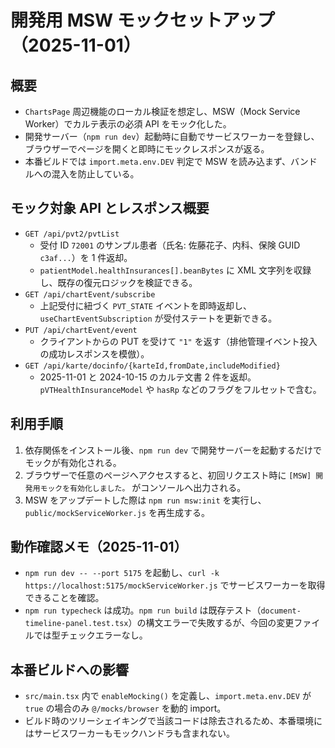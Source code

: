 # 開発用 MSW モックセットアップ（2025-11-01）

## 概要
- `ChartsPage` 周辺機能のローカル検証を想定し、MSW（Mock Service Worker）でカルテ表示の必須 API をモック化した。
- 開発サーバー（`npm run dev`）起動時に自動でサービスワーカーを登録し、ブラウザーでページを開くと即時にモックレスポンスが返る。
- 本番ビルドでは `import.meta.env.DEV` 判定で MSW を読み込まず、バンドルへの混入を防止している。

## モック対象 API とレスポンス概要
- `GET /api/pvt2/pvtList`
  - 受付 ID `72001` のサンプル患者（氏名: 佐藤花子、内科、保険 GUID `c3af...`）を 1 件返却。
  - `patientModel.healthInsurances[].beanBytes` に XML 文字列を収録し、既存の復元ロジックを検証できる。
- `GET /api/chartEvent/subscribe`
  - 上記受付に紐づく `PVT_STATE` イベントを即時返却し、`useChartEventSubscription` が受付ステートを更新できる。
- `PUT /api/chartEvent/event`
  - クライアントからの PUT を受けて `"1"` を返す（排他管理イベント投入の成功レスポンスを模倣）。
- `GET /api/karte/docinfo/{karteId,fromDate,includeModified}`
  - 2025-11-01 と 2024-10-15 のカルテ文書 2 件を返却。`pVTHealthInsuranceModel` や `hasRp` などのフラグをフルセットで含む。

## 利用手順
1. 依存関係をインストール後、`npm run dev` で開発サーバーを起動するだけでモックが有効化される。
2. ブラウザーで任意のページへアクセスすると、初回リクエスト時に `[MSW] 開発用モックを有効化しました。` がコンソールへ出力される。
3. MSW をアップデートした際は `npm run msw:init` を実行し、`public/mockServiceWorker.js` を再生成する。

## 動作確認メモ（2025-11-01）
- `npm run dev -- --port 5175` を起動し、`curl -k https://localhost:5175/mockServiceWorker.js` でサービスワーカーを取得できることを確認。
- `npm run typecheck` は成功。`npm run build` は既存テスト（`document-timeline-panel.test.tsx`）の構文エラーで失敗するが、今回の変更ファイルでは型チェックエラーなし。

## 本番ビルドへの影響
- `src/main.tsx` 内で `enableMocking()` を定義し、`import.meta.env.DEV` が `true` の場合のみ `@/mocks/browser` を動的 import。
- ビルド時のツリーシェイキングで当該コードは除去されるため、本番環境にはサービスワーカーもモックハンドラも含まれない。
